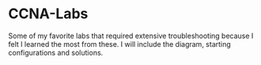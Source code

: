 # CCNA-Labs
Some of my favorite labs that required extensive troubleshooting because I felt I learned the most from these.
I will include the diagram, starting configurations and solutions. 
